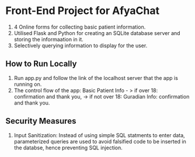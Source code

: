 # Front-End Project for AfyaChat

1. 4 Online forms for collecting basic patient information. 
2. Utilised Flask and Python for creating an SQLite database server and storing the informaation in it.
3. Selectively querying information to display for the user.

## How to Run Locally
1. Run app.py and follow the link of the localhost server that the app is running on.
2. The control flow of the app: Basic Patient Info - > if over 18: confirmation and thank you, -> if not over 18: Guradian Info: confirmation and thank you.

## Security Measures 
1. Input Sanitization: Instead of using simple SQL statments to enter data, parameterized queries are used to avoid falsified code to be inserted in the databse, hence preventing SQL injection.
